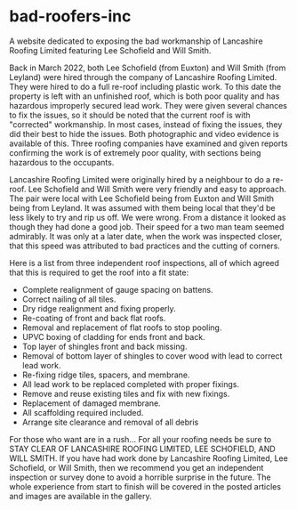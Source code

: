 # bad-roofers-inc
A website dedicated to exposing the bad workmanship of Lancashire Roofing Limited featuring Lee Schofield and Will Smith.

Back in March 2022, both Lee Schofield (from Euxton) and Will Smith (from Leyland) were hired through the company of Lancashire Roofing Limited. They were hired to do a full re-roof including plastic work. To this date the property is left with an unfinished roof, which is both poor quality and has hazardous improperly secured lead work. They were given several chances to fix the issues, so it should be noted that the current roof is with "corrected" workmanship. In most cases, instead of fixing the issues, they did their best to hide the issues. Both photographic and video evidence is available of this. Three roofing companies have examined and given reports confirming the work is of extremely poor quality, with sections being hazardous to the occupants. 

Lancashire Roofing Limited were originally hired by a neighbour to do a re-roof. Lee Schofield and Will Smith were very friendly and easy to approach. The pair were local with Lee Schofield being from Euxton and Will Smith being from Leyland. It was assumed with them being local that they'd be less likely to try and rip us off. We were wrong. From a distance it looked as though they had done a good job. Their speed for a two man team seemed admirably. It was only at a later date, when the work was inspected closer, that this speed was attributed to bad practices and the cutting of corners. 

Here is a list from three independent roof inspections, all of which agreed that this is required to get the roof into a fit state:

- Complete realignment of gauge spacing on battens.
- Correct nailing of all tiles.
- Dry ridge realignment and fixing properly.
- Re-coating of front and back flat roofs.
- Removal and replacement of flat roofs to stop pooling.
- UPVC boxing of cladding for ends front and back.
- Top layer of shingles front and back missing.
- Removal of bottom layer of shingles to cover wood with lead to correct lead work.
- Re-fixing ridge tiles, spacers, and membrane.
- All lead work to be replaced completed with proper fixings.
- Remove and reuse existing tiles and fix with new fixings.
- Replacement of damaged membrane.
- All scaffolding required included.
- Arrange site clearance and removal of all debris

For those who want are in a rush... For all your roofing needs be sure to STAY CLEAR OF LANCASHIRE ROOFING LIMITED, LEE SCHOFIELD, AND WILL SMITH. If you have had work done by Lancashire Roofing Limited, Lee Schofield, or Will Smith, then we recommend you get an independent inspection or survey done to avoid a horrible surprise in the future. The whole experience from start to finish will be covered in the posted articles and images are available in the gallery. 
